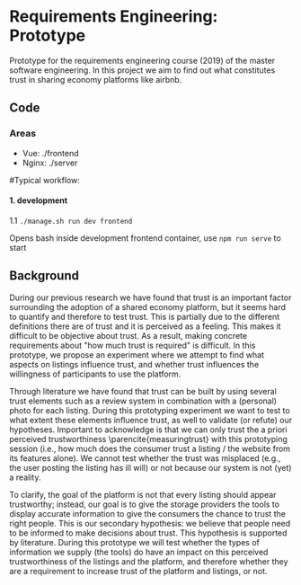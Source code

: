 # Requirements Engineering: Prototype
Prototype for the requirements engineering course (2019) of the master software engineering. In this project we aim to find out what constitutes trust in sharing economy platforms like airbnb. 

## Code
### Areas
* Vue:        ./frontend
* Nginx:      ./server

#Typical workflow:
#### 1. development
1.1 ```./manage.sh run dev frontend```

Opens bash inside development frontend container, use ```npm run serve``` to start

## Background
During our previous research we have found that trust is an important factor surrounding the adoption of a shared economy platform, but it seems hard to quantify and therefore to test trust. This is partially due to the different definitions there are of trust and it is perceived as a feeling. This makes it difficult to be objective about trust.
As a result, making concrete requirements about "how much trust is required" is difficult. 
In this prototype, we propose an experiment where we attempt to find what aspects on listings influence trust, and whether trust influences the willingness of participants to use the platform.

Through literature we have found that trust can be built by using several trust elements such as a review system in combination with a (personal) photo for each listing. During this prototyping experiment we want to test to what extent these elements influence trust, as well to validate (or refute) our hypotheses. Important to acknowledge is that we can only trust the a priori perceived trustworthiness \parencite{measuringtrust} with this prototyping session (i.e., how much does the consumer trust a listing / the website from its features alone). We cannot test whether the trust was misplaced (e.g., the user posting the listing has ill will) or not because our system is not (yet) a reality.

To clarify, the goal of the platform is not that every listing should appear trustworthy; instead, our goal is to give the storage providers the tools to display accurate information to give the consumers the chance to trust the right people. This is our secondary hypothesis: we believe that people need to be informed to make decisions about trust. This hypothesis is supported by literature. During this prototype we will test whether the types of information we supply (the tools) do have an impact on this perceived trustworthiness of the listings and the platform, and therefore whether they are a requirement to increase trust of the platform and listings, or not.

